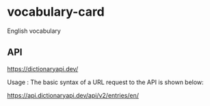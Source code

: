 # vocabulary-card
English vocabulary

## API

https://dictionaryapi.dev/

Usage : The basic syntax of a URL request to the API is shown below:

https://api.dictionaryapi.dev/api/v2/entries/en/<word>
